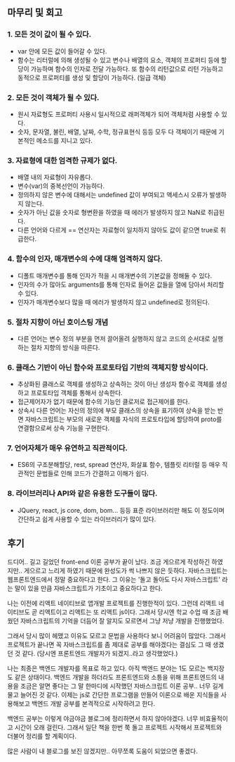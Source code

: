 마무리 및 회고
---------------------------

### 1. 모든 것이 값이 될 수 있다.
- var 안에 모든 값이 들어갈 수 있다.
- 함수는 리터럴에 의해 생성될 수 있고 변수나 배열의 요소, 객체의 프로퍼티 등에 할당이 가능하며 함수의 인자로 전달 가능하다. 또 함수의 리턴값으로 리턴 가능하고 동적으로 프로퍼티를 생성 및 할당이 가능하다. (일급 객체)

### 2. 모든 것이 객체가 될 수 있다.
- 원시 자료형도 프로퍼티 사용시 일시적으로 래퍼객체가 되어 객체처럼 사용할 수 있다.
- 숫자, 문자열, 불린, 배열, 날짜, 수학, 정규표현식 등등 모두 다 객체이기 때문에 기본적인 메소드를 지니고 있다.

### 3. 자료형에 대한 엄격한 규제가 없다.
- 배열 내의 자료형이 자유롭다.
- 변수(var)의 중복선언이 가능하다.
- 정의하지 않은 변수에 대해서는 undefined 값이 부여되고 액세스시 오류가 발생하지 않는다.
- 숫자가 아닌 값을 숫자로 형변환을 하였을 때 에러가 발생하지 않고 NaN로 취급된다.
- 다른 언어와 다르게 == 연산자는 자료형이 일치하지 않아도 값이 같으면 true로 취급한다.

### 4. 함수의 인자, 매개변수의 수에 대해 엄격하지 않다.
- 디폴트 매개변수를 통해 인자가 적을 시 매개변수의 기본값을 정해둘 수 있다.
- 인자의 수가 많아도 arguments를 통해 인자로 들어온 값들을 열에 담아서 처리할 수 있다.
- 인자가 매개변수보다 많을 때 에러가 발생하지 않고 undefined로 정의된다.

### 5. 절차 지향이 아닌 호이스팅 개념
- 다른 언어는 변수 정의 부분을 먼저 끌어올려 실행하지 않고 코드의 순서대로 실행하는 절차 지향의 방식을 따른다.

### 6. 클래스 기반이 아닌 함수와 프로토타입 기반의 객체지향 방식이다.
- 추상화된 클래스로 객체를 생성하고 상속하는 것이 아닌 생성자 함수로 객체를 생성하고 프로토타입 객체를 통해서 상속한다.
- 접근제어자가 없기 때문에 함수의 기능인 클로저로 접근제어를 한다.
- 상속시 다른 언어는 자신의 정의에 부모 클래스의 상속을 표기하여 상속을 받는 반면 자바스크립트는 부모의 새로운 객체를 자식의 프로토타입에 할당하여 proto를 연결함으로써 상속 기능을 구현한다.

### 7. 언어자체가 매우 유연하고 직관적이다.
- ES6의 구조분해할당, rest, spread 연산자, 화살표 함수, 템플릿 리터럴 등 매우 직관적인 문법들로 인해 코드가 간결하고 이해가 쉽다.

### 8. 라이브러리나 API와 같은 유용한 도구들이 많다.
- JQuery, react, js core, dom, bom... 등등 표준 라이브러리만 해도 이 정도이며 간단하고 쉽게 사용할 수 있는 라이브러리가 많이 있다.

후기
----------------

드디어.. 길고 길었던 front-end 이론 공부가 끝이 났다. 조금 게으르게 작성하긴 하였지만.. 게으르고 느리게 하였기 때문에 완성도가 썩 나쁘지 않은 듯하다. 자바스크립트는 웹프론트엔드에서 정말 중요하다고 한다. 그 이유는 '돌고 돌아도 다시 자바스크립트' 라는 말이 있을 만큼 자바스크립트가 기초이고 중요하다고 한다. 

나는 이전에 리액트 네이티브로 앱개발 프로젝트를 진행한적이 있다. 그런데 리액트 네이티브도 곧 리액트이고 리액트는 또 리액트 js이다. 그래서 당시엔 학교 수업 때 조금 배웠던 자바스크립트의 기억을 더듬어 잘 알지도 모르면서 그냥 저냥 개발을 진행했었다. 

그래서 당시 많이 헤맸고 이유도 모르고 문법을 사용하다 보니 어려움이 많았다. 그래서 프로젝트가 끝나면 꼭 자바스크립트를 좀 제대로 공부를 해야겠다는 결심도 그 때 생겼던 것 같다. (당시엔 프론트엔드 개발자가 되겠지..라고 생각했었다.)

나는 최종은 백엔드 개발자를 목표로 하고 있다. 아직 백엔드 분야는 1도 모르는 백지장도 같은 상태이다. 백엔드 개발을 하더라도 프론트엔드와 소틍을 위해 프론트엔드의 내용을 조금은 알면 좋다는 그 말 한마디에 시작했던 자바스크립트 이론 공부.. 너무 길게 물고 늘어진 것 같다. 이제는 js로 간단한 프로그램을 만들어 이론으로 배운 지식들을 사용해보고 백엔드 개발 공부를 본격적으로 시작하려고 한다.

백엔드 공부는 이렇게 야금야금 블로그에 정리하면서 하지 않아야겠다. 너무 비효율적이고 시간이 오래 걸린다. 그래서 일단 책을 한번 쭉 돌고 프로젝트 시작해서 프로젝트와 더불어 정리를 할 계획이다.

많은 사람이 내 블로그를 보진 않겠지만.. 아무쪼록 도움이 되었으면 좋겠다.
